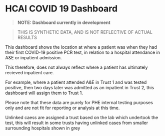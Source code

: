 # HCAI COVID 19 Dashboard

> __NOTE: Dashboard currently in development__

> THIS IS SYNTHETIC DATA, AND IS NOT REFLECTIVE OF ACTUAL RESULTS

This dashboard shows the location at where a patient was when they had their first COVID-19 positive PCR test, in relation to a hospital attendance in A&E or inpatient admission.

This therefore, does not always reflect where a patient has ultimately recieved inpatient care.

For example, where a patient attended A&E in Trust 1 and was tested positive, then two days later was admitted as an inpatient in Trust 2, this dashboard will assign them to Trust 1.

Please note that these data are purely for PHE internal testing purposes only and are not fit for reporting or analysis at this time.

Unlinked caess are assigned a trust based on the lab which undertook the test, this will result in some trusts having unlinked cases from smaller surrounding hospitals shown in grey
